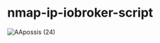 # nmap-ip-iobroker-script

![AApossis (24)](https://user-images.githubusercontent.com/18462890/112169598-a0bcb400-8bf2-11eb-9189-4ef9a617e188.gif)
